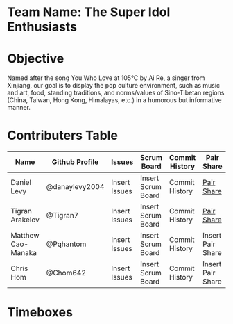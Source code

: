 # Team Name: The Super Idol Enthusiasts

# Objective
Named after the song You Who Love at 105°C by Ai Re, a singer from Xinjiang, our goal is to display the pop culture environment, such as music and art, food, standing traditions, and norms/values of Sino-Tibetan regions (China, Taiwan, Hong Kong, Himalayas, etc.)  in a humorous but informative manner. 

# Contributers Table
| Name | Github Profile | Issues | Scrum Board | Commit History | Pair Share | Role |
| - | - | - | - | - | - | - |
| Daniel Levy | @danaylevy2004 | Insert Issues | Insert Scrum Board | Commit History | [Pair Share](https://docs.google.com/document/d/1vTDoN6EwwSgW9PMBTnSQZSWHLS3bLMHj9KLXnAamV6o/edit#) | Scrum Master/Github Admin |
| Tigran Arakelov | @Tigran7 | Insert Issues | Insert Scrum Board | Commit History | [Pair Share](https://docs.google.com/document/d/1vTDoN6EwwSgW9PMBTnSQZSWHLS3bLMHj9KLXnAamV6o/edit#) | Deployment Manager |
| Matthew Cao-Manaka | @Pqhantom | Insert Issues | Insert Scrum Board | Commit History | Insert Pair Share | Primary Designer |
| Chris Hom | @Chom642 | Insert Issues | Insert Scrum Board | Commit History | Insert Pair Share | Technical Officer |
# Timeboxes

